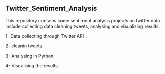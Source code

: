 ## Twitter_Sentiment_Analysis

This repository contains some sentiment analysis projects on twitter data include collecting data cleaning tweets, analysing and visualizing results.

1- Data collecting through Twitter API .

2- cleanin tweets.

3- Analysing in Python. 

4- Visualising the results.
